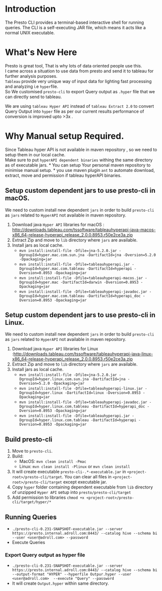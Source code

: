 # Introduction
The Presto CLI provides a terminal-based interactive shell for running queries. The CLI is a self-executing JAR file,
 which means it acts like a normal UNIX executable. <br/>

# What's New Here
Presto is great tool, That is why lots of data oriented people use this. <br />
I came across a situation to use data from presto and send it to tableau for further analysis purposes. <br />
`Tableau` provide very unique way of input data for lighting fast processing and analyzing i.e `hyper`file. <br />
So We customised `presto-cli` to export Query output as `.hyper` file that we can directly send to tableau. <br />

We are using `tableau Hyper API` instead of `tableau Extract 2.0` to convert Query Output into `hyper` file as per our current 
results performance of conversion is improved upto >3x .


# Why Manual setup Required.
Since Tableau hyper API is not available in maven repository , so we need to setup them in our local cache.<br/>
Make sure to put `hyperAPI dependent binaries` withing the same directory as of executable jars.
    * You can setup Your personal maven repository to minimise manual setup.
    * you use maven plugin `ant` to automate download, extract, move and permission if tableau hyperAPI binaries.


## Setup custom dependent jars to use presto-cli in macOS.
We need to custom install new dependent `jars` in order to build `presto-cli` as `jars` related to `HyperAPI` not available in maven repository.
1. Download java `Hyper API` libraries for macOS : http://downloads.tableau.com/tssoftware/tableauhyperapi-java-macos-x86_64-release-hyperapi_release_2.0.0.8953.r50e2ce3a.zip
2. Extract Zip and move to `lib`  directory where `jars` are available.
3. Install jars as local cache.
    * `mvn install:install-file -Dfile=jna-5.2.0.jar -DgroupId=hyper.mac.com.sun.jna -DartifactId=jna -Dversion=5.2.0 -Dpackaging=jar`
    * `mvn install:install-file -Dfile=tableauhyperapi.jar -DgroupId=hyper.mac.com.tableau -DartifactId=hyperapi -Dversion=0.8953 -Dpackaging=jar`
    * `mvn install:install-file -Dfile=tableauhyperapi-macos.jar -DgroupId=hyper.mac -DartifactId=darwin -Dversion=0.8953 -Dpackaging=jar`
    * `mvn install:install-file -Dfile=tableauhyperapi-javadoc.jar -DgroupId=hyper.mac.com.tableau -DartifactId=hyperapi_doc -Dversion=0.8953 -Dpackaging=jar`

## Setup custom dependent jars to use presto-cli in Linux.
We need to custom install new dependent `jars` in order to build `presto-cli` as `jars` related to `HyperAPI` not available in maven repository.
1. Download java `Hyper API` libraries for Linux :http://downloads.tableau.com/tssoftware/tableauhyperapi-java-linux-x86_64-release-hyperapi_release_2.0.0.8953.r50e2ce3a.zip
2. Extract Zip and move to `lib`  directory where `jars` are available.
3. Install jars as local cache.
    * `mvn install:install-file -Dfile=jna-5.2.0.jar -DgroupId=hyper.linux.com.sun.jna -DartifactId=jna -Dversion=5.2.0 -Dpackaging=jar`
    * `mvn install:install-file -Dfile=tableauhyperapi-linux.jar -DgroupId=hyper.linux -DartifactId=linux -Dversion=0.8953 -Dpackaging=jar`
    * `mvn install:install-file -Dfile=tableauhyperapi-javadoc.jar -DgroupId=hyper.linux.com.tableau -DartifactId=hyperapi_doc -Dversion=0.8953 -Dpackaging=jar`
    * `mvn install:install-file -Dfile=tableauhyperapi.jar -DgroupId=hyper.linux.com.tableau -DartifactId=hyperapi -Dversion=0.8953 -Dpackaging=jar`



## Build presto-cli
1. Move to `presto-cli`.
2. Build: 
    * MacOS: `mvn clean install -Pmac`
    * Linux: `mvn clean install -Plinux` or `mvn clean install`
3. It will create executable `presto-cli-.*-executable.jar` in `<project-root>/presto-cli/target`. 
   You can clear all files in `<project-root>/presto-cli/target` except executable jar.   
4. Copy `hyper` folder containing dependent executable from `lib` directory of unzipped `Hyper API` setup into `presto/presto-cli/target`
5. Add permission to libraries `chmod +x <project-root>/presto-cli/target/hyper/*`

## Running Queries
 * `./presto-cli-0.231-SNAPSHOT-executable.jar --server https://presto.internal.adroll.com:8443/ --catalog hive --schema bi --user <user@adroll.com> --password`
 * Execute Queries

### Export Query output as hyper file
 * `./presto-cli-0.231-SNAPSHOT-executable.jar --server https://presto.internal.adroll.com:8443/ --catalog hive --schema bi --output-format "HYPER" --hyperfile Outpur.hyper --user <user@adroll.com>  --execute "Query" --password`
 * It will create `Output.hyper` within same directory.